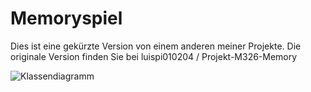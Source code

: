 # Memoryspiel

Dies ist eine gekürzte Version von einem anderen meiner Projekte.
Die originale Version finden Sie bei luispi010204 / Projekt-M326-Memory 

![Klassendiagramm](https://user-images.githubusercontent.com/69806451/131325738-81a26cae-843f-43d9-8735-2ac6a88fbe0f.jpg)
